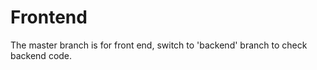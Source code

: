 # Frontend

The master branch is for front end, switch to 'backend' branch to check backend code.
  
